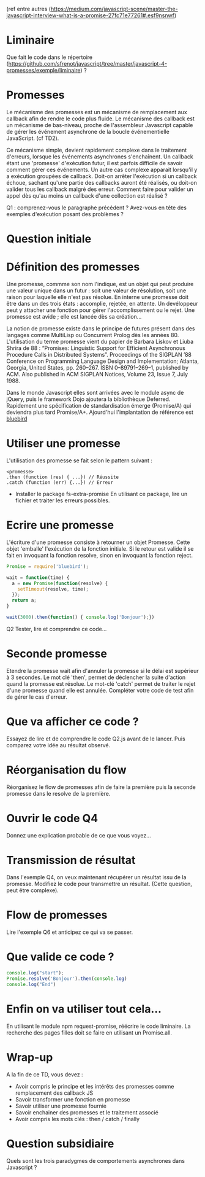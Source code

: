 (ref entre autres (https://medium.com/javascript-scene/master-the-javascript-interview-what-is-a-promise-27fc71e77261#.esf9nsnwf)

# Liminaire
Que fait le code dans le répertoire (https://github.com/sfrenot/javascript/tree/master/javascript-4-promesses/exemple/liminaire) ?

# Promesses
Le mécanisme des promesses est un mécanisme de remplacement aux callback afin de rendre le code plus fluide. Le mécanisme des callback est un mécanisme de bas-niveau, proche de l'assembleur Javascript capable de gérer les événement asynchrone de la boucle événementielle JavaScript. (cf TD2).

Ce mécanisme simple, devient rapidement complexe dans le traitement d'erreurs, lorsque les événements asynchrones s'enchaînent. Un callback étant une 'promesse' d'exécution futur, il est parfois difficile de savoir comment gérer ces événements. Un autre cas complexe apparait lorsqu'il y a exécution groupées de callback. Doit-on arrêter l'exécution si un callback échoue, sachant qu'une partie des callbacks auront été réalisés, ou doit-on valider tous les callback malgré des erreur. Comment faire pour valider un appel dès qu'au moins un callback d'une collection est réalisé ?

Q1 : comprenez-vous le paragraphe précédent ? Avez-vous en tête des exemples d'exécution posant des problèmes ?

# Question initiale


# Définition des promesses
Une promesse, commme son nom l'indique, est un objet qui peut produire une valeur unique dans un futur : soit une valeur de résolution, soit une raison pour laquelle elle n'est pas résolue. En interne une promesse doit être dans un des trois états : accomplie, rejetée, en attente. Un devéloppeur peut y attacher une fonction pour gérer l'accomplissement ou le rejet. Une promesse est avide ; elle est lancée dès sa création...

La notion de promesse existe dans le principe de futures présent dans des langages comme MultiLisp ou Concurrent Prolog dès les années 80. L'utilisation du terme promesse vient du papier de Barbara Liskov et Liuba Shrira de 88 : “Promises: Linguistic Support for Efficient Asynchronous Procedure Calls in Distributed Systems”. Proceedings of the SIGPLAN ’88 Conference on Programming Language Design and Implementation; Atlanta, Georgia, United States, pp. 260–267. ISBN 0–89791–269–1, published by ACM. Also published in ACM SIGPLAN Notices, Volume 23, Issue 7, July 1988.

Dans le monde Javascript elles sont arrivées avec le module async de jQuery, puis le framework Dojo ajoutera la bibliothèque Deferred. Rapidement une spécification de standardisation émerge (Promise/A) qui deviendra plus tard Promise/A+. Ajourd'hui l'implantation de référence est [bluebird](http://bluebirdjs.com/docs/getting-started.html)

# Utiliser une promesse
L'utilisation des promesse se fait selon le pattern suivant :

```
<promesse>
.then (function (res) { ...}) // Réussite
.catch (function (err) {...}) // Erreur
```

- Installer le package fs-extra-promise
En utilisant ce package, lire un fichier et traiter les erreurs possibles.

# Ecrire une promesse
L'écriture d'une promesse consiste à retourner un objet Promesse. Cette objet 'emballe' l'exécution de la fonction initiale. Si le retour est valide il se fait en invoquant la fonction resolve, sinon en invoquant la fonction reject.

```Javascript
Promise = require('bluebird');

wait = function(time) {
  a = new Promise(function(resolve) {
    setTimeout(resolve, time);
  });
  return a;
}

wait(3000).then(function() { console.log('Bonjour');})
```

Q2 Tester, lire et comprendre ce code...

# Seconde promesse
Etendre la promesse wait afin d'annuler la promesse si le délai est supérieur à 3 secondes. Le mot clé 'then', permet de déclencher la suite d'action quand la promesse est résolue. Le mot-clé 'catch' permet de traiter le rejet d'une promesse quand elle est annulée. Compléter votre code de test afin de gérer le cas d'erreur.

# Que va afficher ce code ?
Essayez de lire et de comprendre le code Q2.js avant de le lancer. Puis comparez votre idée au résultat observé.

# Réorganisation du flow
Réorganisez le flow de promesses afin de faire la première puis la seconde promesse dans le resolve de la première.

# Ouvrir le code Q4
Donnez une explication probable de ce que vous voyez...

# Transmission de résultat
Dans l'exemple Q4, on veux maintenant récupérer un résultat issu de la promesse. Modifiez le code pour transmettre un résultat. (Cette question, peut être complexe).

# Flow de promesses
Lire l'exemple Q6 et anticipez ce qui va se passer.

# Que valide ce code ?
```Javascript
console.log("start");
Promise.resolve('Bonjour').then(console.log)
console.log("End")
```

# Enfin on va utiliser tout cela...
En utilisant le module npm request-promise, réécrire le code liminaire. La recherche des pages filles doit se faire en utilisant un Promise.all.

# Wrap-up
A la fin de ce TD, vous devez :
- Avoir compris le principe et les intérêts des promesses comme remplacement des callback JS
- Savoir transformer une fonction en promesse
- Savoir utiliser une promesse fournie
- Savoir enchainer des promesses et le traitement associé
- Avoir compris les mots clés : then / catch / finally

# Question subsidiaire
Quels sont les trois paradygmes de comportements asynchrones dans Javascript ?
